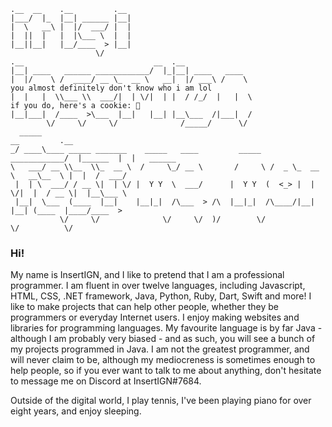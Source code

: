 ```
.__  __    .__         .__                            
|___/  |_  |__| ______ |__|                           
|  \   __\ |  |/  ___/ |  |                           
|  ||  |   |  |\___ \  |  |                           
|__||__|   |__/____  > |__|                           
                   \/                                 
.__                             __  .__               
|__| ____   ______ ____________/  |_|__| ____   ____  
|  |/    \ /  ____/ __ \_  __ \   __|  |/ ___\ /    \                                           you almost definitely don't know who i am lol
|  |   |  \\___ \\  ___/|  | \/|  | |  / /_/  |   |  \                                          if you do, here's a cookie: 🍪
|__|___|  /____  >\___  |__|   |__| |__\___  /|___|  /
        \/     \/     \/              /_____/      \/ 
  _____                                                                 __         .__          
_/ ____\____ _____ _______    _____   ____         _____   ____________/  |______  |  |   ______
\   ___/ __ \\__  \\_  __ \  /     \_/ __ \       /     \ /  _ \_  __ \   __\__  \ |  |  /  ___/
 |  | \  ___/ / __ \|  | \/ |  Y Y  \  ___/      |  Y Y  (  <_> |  | \/|  |  / __ \|  |__\___ \ 
 |__|  \___  (____  |__|    |__|_|  /\___  > /\  |__|_|  /\____/|__|   |__| (____  |____/____  >
           \/     \/              \/     \/  )/        \/                        \/          \/
```
### Hi!
My name is InsertIGN, and I like to pretend that I am a professional programmer. I am fluent in over twelve languages, including Javascript, HTML, CSS, .NET framework, Java, Python, Ruby, Dart, Swift and more! I like to make projects that can help other people, whether they be programmers or everyday Internet users. I enjoy making websites and libraries for programming languages. My favourite language is by far Java - although I am probably very biased - and as such, you will see a bunch of my projects programmed in Java. I am not the greatest programmer, and will never claim to be, although my mediocreness is sometimes enough to help people, so if you ever want to talk to me about anything, don't hesitate to message me on Discord at InsertIGN#7684.

Outside of the digital world, I play tennis, I've been playing piano for over eight years, and enjoy sleeping.
